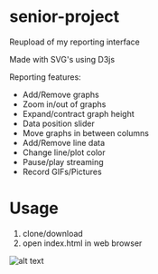 # senior-project
Reupload of my reporting interface

Made with SVG's using D3js

Reporting features:

- Add/Remove graphs
- Zoom in/out of graphs
- Expand/contract graph height
- Data position slider
- Move graphs in between columns
- Add/Remove line data
- Change line/plot color
- Pause/play streaming
- Record GIFs/Pictures

# Usage
1. clone/download
2. open index.html in web browser

![alt text](https://raw.githubusercontent.com/ealmachar/senior-project/master/report%20example.PNG "example ")
